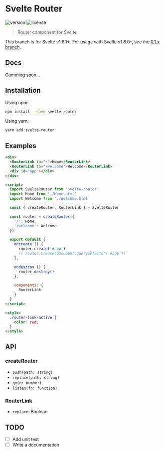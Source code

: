 # Svelte Router

![version](https://img.shields.io/npm/v/svelte-router.svg)
![license](https://img.shields.io/github/license/mashape/apistatus.svg)

> Router component for Svelte

This branch is for Svelte v1.8.1+. For usage with Svelte v1.8.0-, see the [0.1.x branch](https://github.com/jikkai/svelte-router/tree/0.1.x).

## Docs

[Comming soon...](https://jikkai.github.io/svelte-router)

## Installation

Using npm:

```bash
npm install --save svelte-router
```

Using yarn:

```bash
yarn add svelte-router
```

## Examples

```html
<div>
  <RouterLink to="/">Home</RouterLink>
  <RouterLink to="/welcome">Welcome</RouterLink>
  <div id="app"></div>
</div>

<script>
  import SvelteRouter from 'svelte-router'
  import Home from './Home.html'
  import Welcome from './Welcome.html'

  const { createRouter, RouterLink } = SvelteRouter

  const router = createRouter({
    '/': Home,
    '/welcome': Welcome
  })

  export default {
    oncreate () {
      router.create('#app')
      // router.create(document.querySelector('#app'))
    },

    ondestroy () {
      router.destroy()
    },

    components: {
      RouterLink
    }
  }
</script>

<style>
  .router-link-active {
    color: red;
  }
</style>
```

## API

### createRouter

* `push(path: string)`
* `replace(path: string)`
* `go(n: number)`
* `listen(fn: function)`

### RouterLink

* `replace`: Boolean

## TODO

- [ ] Add unit test
- [ ] Write a documentation
